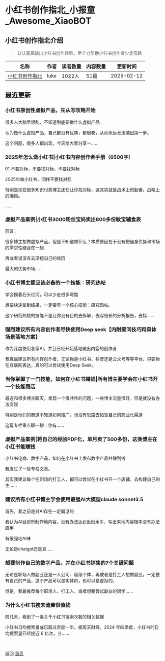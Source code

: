 # 小红书创作指北_小报童_Awesome_XiaoBOT

## 小红书创作指北介绍
> 认认真真输出小红书创作经验，尽全力帮助小红书创作者少走弯路  
  


|名称|作者|读者数量|内容数量|更新时间|
|---|---|---|---|---|
|[小红书创作指北](https://xiaobot.net/p/lukezhe?refer=0b133df9-27dc-423b-8101-639049001c13)|luke|1022人|51篇|2025-02-12|

## 最近更新
### 小红书原创性虚拟产品，先从写攻略开始

很多人大脑里很乱，不知道到底要做什么虚拟产品

认为做什么虚拟产品，自己都没有优势，都很卷，从而永远无法踏出第一步。

这个问题，很多人都出现，今天给大家分享一......

### 2025年怎么做小红书|小红书内容创作者手册（6500字）

01 不要对标，不要找对标，不要找对标

2025年做小红书，同样不要找对标

特别是现在很多知识付费博主还在让你找对标，这其实就是战术上的勤奋，战略上的懒惰。

......

### 虚拟产品案例|小红书3000粉丝宝妈卖出800多份敏宝辅食表

前言：

很多博主想做虚拟产品，但是不知道做什么？本质原因在于没有把自身优势和市场的需求性结合在一起

再或者说没有去深挖自己的经历

最大的优势市场......

### 小红书博主都应该必备的一个技能：研究热帖

学会摸着石头过河，可以少走很多弯路

想要快速拿到结果，一定要有一个核心技能：研究热帖。

这个研究热帖的技能不是让你没有目的去拆解，去写很长的分析报告，去探......

### 强烈建议所有内容创作者尽快使用Deep seek【内附提问技巧和具体场景落地方案】

作为深度使用各家AI，并且已经开始落地输出内容的创作者

我真诚建议所有内容创作者，无论你是小红书、抖音还是公众号等等平台，只要你在互联网表达，真的可以尝试使用Deep Seek。

### 当你掌握了一门技能，如何在小红书赚钱|所有博主要学会在小红书开一个技能商店

最近和很多博主聊天，发现一个很共性的问题，一些博主流量很好，但是就没有办法变现

特别是他们的赛道不知道如何接广，也没有思路去拓宽自己的商业化渠道

这篇专栏重点聊一聊：你有......

### 虚拟产品案例|将自己的经验PDF化，单月卖了500多份，这类博主在小红书能赚钱

小红书电商、数字产品，如何在小红书上发布数字产品并赚到钱

我发过了一些专栏文章。

其实我建议每个在职场的打工人，都可以尝试在小红书开一个店铺，去构建自己的生......

### 建议所有小红书博主学会使用最强AI大模型claude sonnet3.5

首先，我之前是对AI存在一定偏见的

我认为AI目前所制作地内容，没有办法达到出街水平，写出来地内容根本没有办法应用

有很强地AI味

无论是chatgpt还是豆......

### 想要制作自己的数字产品，并在小红书销售的7个关键问题

无论是职场人做副业还是一人公司、超级个体，再或者是打工人想做副业，一定要有自己的产品，这个产品可以是实体的，也可以是虚拟的。

但是，我最推荐每个职场人、打工人，或者想要尝试副业的同学......

### 为什么小红书搜索流量很值钱

前几天，看到了一条关于小红书搜索次数的相关数据

小红书日均搜索量或已超过百度一半。据周天财经，2024 年四季度，小红书的日均搜索量已经接近 6 亿次，业......


<a href="https://github.com/Reno9527/awesome-xiaobot" style="color: white; text-decoration: none;">awesome-xiaobot</a>

返回 [首页](../README.md)
